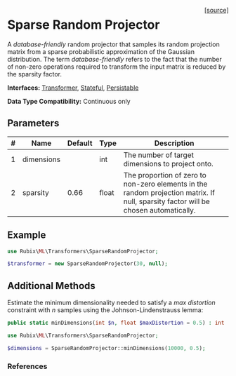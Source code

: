 <span style="float:right;"><a href="https://github.com/RubixML/ML/blob/master/src/Transformers/SparseRandomProjector.php">[source]</a></span>

# Sparse Random Projector
A *database-friendly* random projector that samples its random projection matrix from a sparse probabilistic approximation of the Gaussian distribution. The term *database-friendly* refers to the fact that the number of non-zero operations required to transform the input matrix is reduced by the sparsity factor.

**Interfaces:** [Transformer](api.md#transformer), [Stateful](api.md#stateful), [Persistable](../persistable.md)

**Data Type Compatibility:** Continuous only

## Parameters
| # | Name | Default | Type | Description |
|---|---|---|---|---|
| 1 | dimensions | | int | The number of target dimensions to project onto. |
| 2 | sparsity | 0.66 | float | The proportion of zero to non-zero elements in the random projection matrix. If null, sparsity factor will be chosen automatically. |

## Example
```php
use Rubix\ML\Transformers\SparseRandomProjector;

$transformer = new SparseRandomProjector(30, null);
```

## Additional Methods
Estimate the minimum dimensionality needed to satisfy a *max distortion* constraint with *n* samples using the Johnson-Lindenstrauss lemma:
```php
public static minDimensions(int $n, float $maxDistortion = 0.5) : int
```

```php
use Rubix\ML\Transformers\SparseRandomProjector;

$dimensions = SparseRandomProjector::minDimensions(10000, 0.5);
```

### References
[^1]: D. Achlioptas. (2003). Database-friendly random projections: Johnson-Lindenstrauss with binary coins.
[^2]: P. Li at al. (2006). Very Sparse Random Projections.